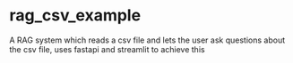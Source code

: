 # rag_csv_example
A RAG system which reads a csv file and lets the user ask questions about the csv file, uses fastapi and streamlit to achieve this 
